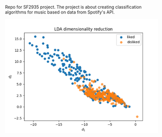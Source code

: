 Repo for SF2935 project. The project is about creating classification algorithms for music based on data from Spotify's API.

![alt text](https://github.com/TheHiddenSquid/SF2935_project/blob/main/images/LDA_2d.png?raw=true)
